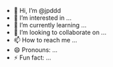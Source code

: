 - 👋 Hi, I’m @jpddd
- 👀 I’m interested in ...
- 🌱 I’m currently learning ...
- 💞️ I’m looking to collaborate on ...
- 📫 How to reach me ...
- 😄 Pronouns: ...
- ⚡ Fun fact: ...

<!---
jpddd/jpddd is a ✨ special ✨ repository because its `README.md` (this file) appears on your GitHub profile.
You can click the Preview link to take a look at your changes.
--->
